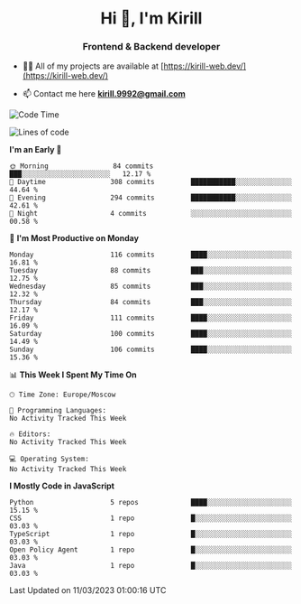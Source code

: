 <h1 align="center">Hi 👋, I'm Kirill</h1>
<h3 align="center">Frontend & Backend developer</h3>

- 👨‍💻 All of my projects are available at [https://kirill-web.dev/](https://kirill-web.dev/)

- 📫 Contact me here **kirill.9992@gmail.com**











<!--START_SECTION:waka-->
![Code Time](http://img.shields.io/badge/Code%20Time-1%2C295%20hrs%2048%20mins-blue)

![Lines of code](https://img.shields.io/badge/From%20Hello%20World%20I%27ve%20Written-3.0%20million%20lines%20of%20code-blue)

**I'm an Early 🐤** 

```text
🌞 Morning                84 commits          ███░░░░░░░░░░░░░░░░░░░░░░   12.17 % 
🌆 Daytime                308 commits         ███████████░░░░░░░░░░░░░░   44.64 % 
🌃 Evening                294 commits         ███████████░░░░░░░░░░░░░░   42.61 % 
🌙 Night                  4 commits           ░░░░░░░░░░░░░░░░░░░░░░░░░   00.58 % 
```
📅 **I'm Most Productive on Monday** 

```text
Monday                   116 commits         ████░░░░░░░░░░░░░░░░░░░░░   16.81 % 
Tuesday                  88 commits          ███░░░░░░░░░░░░░░░░░░░░░░   12.75 % 
Wednesday                85 commits          ███░░░░░░░░░░░░░░░░░░░░░░   12.32 % 
Thursday                 84 commits          ███░░░░░░░░░░░░░░░░░░░░░░   12.17 % 
Friday                   111 commits         ████░░░░░░░░░░░░░░░░░░░░░   16.09 % 
Saturday                 100 commits         ████░░░░░░░░░░░░░░░░░░░░░   14.49 % 
Sunday                   106 commits         ████░░░░░░░░░░░░░░░░░░░░░   15.36 % 
```


📊 **This Week I Spent My Time On** 

```text
🕑︎ Time Zone: Europe/Moscow

💬 Programming Languages: 
No Activity Tracked This Week

🔥 Editors: 
No Activity Tracked This Week

💻 Operating System: 
No Activity Tracked This Week
```

**I Mostly Code in JavaScript** 

```text
Python                   5 repos             ████░░░░░░░░░░░░░░░░░░░░░   15.15 % 
CSS                      1 repo              █░░░░░░░░░░░░░░░░░░░░░░░░   03.03 % 
TypeScript               1 repo              █░░░░░░░░░░░░░░░░░░░░░░░░   03.03 % 
Open Policy Agent        1 repo              █░░░░░░░░░░░░░░░░░░░░░░░░   03.03 % 
Java                     1 repo              █░░░░░░░░░░░░░░░░░░░░░░░░   03.03 % 
```




 Last Updated on 11/03/2023 01:00:16 UTC
<!--END_SECTION:waka-->
